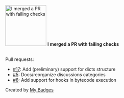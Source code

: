<img src="https://my-badges.github.io/my-badges/this-is-fine.png" alt="I merged a PR with failing checks" title="I merged a PR with failing checks" width="128">
<strong>I merged a PR with failing checks</strong>
<br><br>

Pull requests:

- <a href="https://github.com/axone-protocol/prolog/pull/17">#17</a>: Add (preliminary) support for dicts structure
- <a href="https://github.com/axone-protocol/community/pull/5">#5</a>: Docs/reorganize discussions categories
- <a href="https://github.com/axone-protocol/prolog/pull/8">#8</a>: Add support for hooks in bytecode execution


Created by <a href="https://github.com/my-badges/my-badges">My Badges</a>